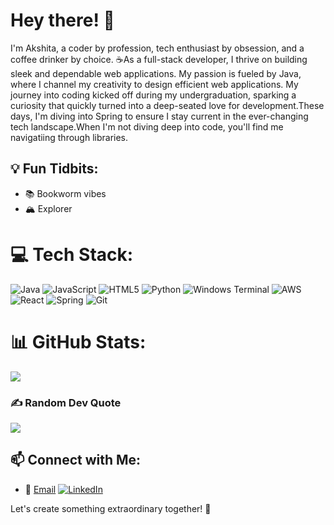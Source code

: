
# Hey there! 👋

I'm Akshita, a coder by profession, tech enthusiast by obsession, and a coffee drinker by choice. ☕As a full-stack developer, I thrive on building sleek and dependable web applications. My passion is fueled by Java, where I channel my creativity to design efficient web applications. My journey into coding kicked off during my undergraduation, sparking a curiosity that quickly turned into a deep-seated love for development.These days, I'm diving into Spring to ensure I stay current in the ever-changing tech landscape.When I'm not diving deep into code, you'll find me navigatiing through libraries.

## 💡 Fun Tidbits:
- 📚 Bookworm vibes
- 🏔️ Explorer 
  
# 💻 Tech Stack:
![Java](https://img.shields.io/badge/java-%23ED8B00.svg?style=for-the-badge&logo=openjdk&logoColor=white) ![JavaScript](https://img.shields.io/badge/javascript-%23323330.svg?style=for-the-badge&logo=javascript&logoColor=%23F7DF1E) ![HTML5](https://img.shields.io/badge/html5-%23E34F26.svg?style=for-the-badge&logo=html5&logoColor=white) ![Python](https://img.shields.io/badge/python-3670A0?style=for-the-badge&logo=python&logoColor=ffdd54) ![Windows Terminal](https://img.shields.io/badge/Windows%20Terminal-%234D4D4D.svg?style=for-the-badge&logo=windows-terminal&logoColor=white) ![AWS](https://img.shields.io/badge/AWS-%23FF9900.svg?style=for-the-badge&logo=amazon-aws&logoColor=white) ![React](https://img.shields.io/badge/react-%2320232a.svg?style=for-the-badge&logo=react&logoColor=%2361DAFB) ![Spring](https://img.shields.io/badge/spring-%236DB33F.svg?style=for-the-badge&logo=spring&logoColor=white) ![Git](https://user-images.githubusercontent.com/25181517/192108372-f71d70ac-7ae6-4c0d-8395-51d8870c2ef0.png)

# 📊 GitHub Stats:
![](https://github-readme-stats.vercel.app/api/top-langs/?username=Akshita-Singh02&theme=dark&hide_border=true&include_all_commits=false&count_private=false&layout=compact)

### ✍️ Random Dev Quote
![](https://quotes-github-readme.vercel.app/api?type=horizontal&theme=radical)


## 📫 Connect with Me:
- 📧 [Email](mailto:your.email@example.com)
[![LinkedIn](https://img.shields.io/badge/LinkedIn-%230077B5.svg?logo=linkedin&logoColor=white)](https://www.linkedin.com/in/akshita-singh2002/) 

Let's create something extraordinary together! 🚀


<!-- Proudly created with GPRM ( https://gprm.itsvg.in ) -->
